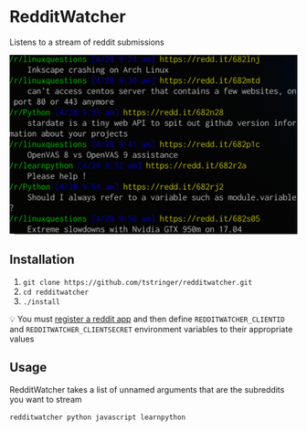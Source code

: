 # RedditWatcher

Listens to a stream of reddit submissions

![screenshot](./screenshot.png)

## Installation

 1. `git clone https://github.com/tstringer/redditwatcher.git`
 2. `cd redditwatcher`
 3. `./install`

:bulb: You must [register a reddit app](https://www.reddit.com/prefs/apps/) and then define `REDDITWATCHER_CLIENTID` and `REDDITWATCHER_CLIENTSECRET` environment variables to their appropriate values

## Usage

RedditWatcher takes a list of unnamed arguments that are the subreddits you want to stream

```
redditwatcher python javascript learnpython
```

